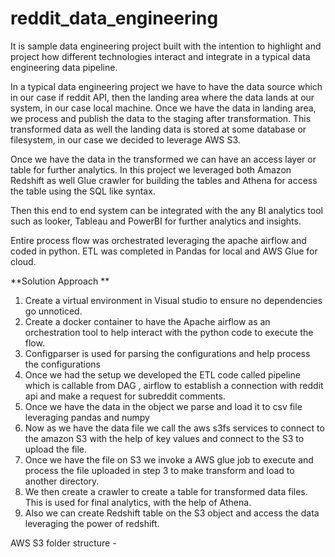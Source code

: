 # reddit_data_engineering

It is sample data engineering project built with the intention to highlight and project how different technologies interact and integrate in a typical data engineering data pipeline. 

In a typical data engineering project we have to have the data source which in our case if reddit API, then the landing area where the data lands at our system, in our case local machine. 
Once we have the data in landing area, we process and publish the data to the staging after transformation. This transformed data as well the landing data is stored at some database or filesystem, in our case we decided to leverage AWS S3. 

Once we have the data in the transformed we can have an access layer or table for further analytics. In this project we leveraged both Amazon Redshift as well Glue crawler for building the tables and Athena for access the table using the SQL like syntax. 

Then this end to end system can be integrated with the any BI analytics tool such as looker, Tableau and PowerBI for further analytics and insights. 

Entire process flow was orchestrated leveraging the apache airflow and coded in python. ETL was completed in Pandas for local  and AWS Glue for cloud. 


**Solution Approach **

1. Create a virtual environment in Visual studio to ensure no dependencies go unnoticed.
2. Create a docker container to have the Apache airflow as an orchestration tool to help interact with the python code to execute the flow.
3. Configparser is used for parsing the configurations and help process the configurations
4. Once we had the setup we developed the ETL code called pipeline which is callable from DAG , airflow to establish a connection with reddit api and make a request for subreddit comments.
5. Once we have the data in the object we parse and load it to csv file leveraging pandas and numpy
6. Now as we have the data file we call the aws s3fs services to connect to the amazon S3 with the help of key values and connect to the S3 to upload the file.
7. Once we have the file on S3 we invoke a AWS glue job to execute and process the file uploaded in step 3 to make transform and load to another directory.
8. We then create a crawler to create a table for transformed data files. This is used for final analytics, with the help of Athena.
9. Also we can create Redshift table on the S3 object and access the data leveraging the power of redshift.


AWS S3 folder structure - 
